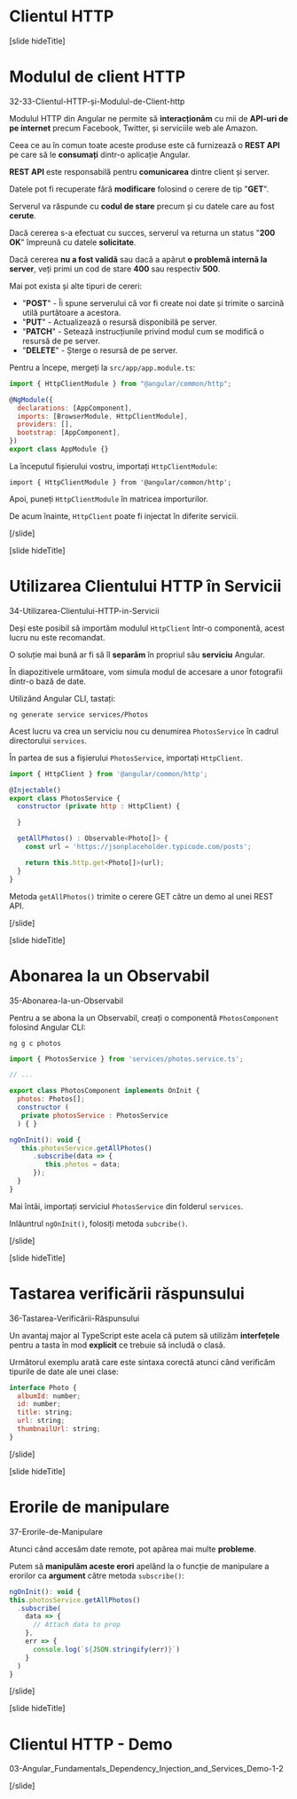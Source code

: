 # Clientul HTTP 

[slide hideTitle]

# Modulul de client HTTP

32-33-Clientul-HTTP-și-Modulul-de-Client-http

Modulul HTTP din Angular ne permite să **interacționăm** cu mii de **API-uri de pe internet** precum Facebook, Twitter, și serviciile web ale Amazon.

Ceea ce au în comun toate aceste produse este că furnizează o **REST API** pe care să le **consumați** dintr-o aplicație Angular.

**REST API** este responsabilă pentru **comunicarea** dintre client și server. 

Datele pot fi recuperate fără **modificare**  folosind o cerere de tip "**GET**". 

Serverul va răspunde cu **codul de stare** precum și cu datele care au fost **cerute**.

Dacă cererea s-a efectuat cu succes, serverul va returna un status  "**200 OK**" împreună cu datele **solicitate**.

Dacă cererea **nu a fost validă** sau dacă a apărut **o problemă internă la server**, veți primi un cod de stare **400** sau respectiv **500**.

Mai pot exista și alte tipuri de cereri:

- "**POST**" - Îi spune serverului că vor fi create noi date și trimite o sarcină utilă purtătoare a acestora.
- "**PUT**" - Actualizează o resursă disponibilă pe server.
- "**PATCH**" - Setează instrucțiunile privind modul cum se modifică o resursă de pe server.
- "**DELETE**" - Șterge o resursă de pe server.
 
Pentru a începe, mergeți la `src/app/app.module.ts`:

```js
import { HttpClientModule } from "@angular/common/http";

@NgModule({
  declarations: [AppComponent],
  imports: [BrowserModule, HttpClientModule],
  providers: [],
  bootstrap: [AppComponent],
})
export class AppModule {}
```

La începutul fișierului vostru, importați `HttpClientModule`:

`import { HttpClientModule } from '@angular/common/http';`

Apoi, puneți `HttpClientModule` în matricea importurilor.

De acum înainte, `HttpClient` poate fi injectat în diferite servicii. 

[/slide]

[slide hideTitle]

# Utilizarea Clientului HTTP în Servicii

34-Utilizarea-Clientului-HTTP-in-Servicii

Deși este posibil să importăm modulul `HttpClient` într-o componentă, acest lucru nu este recomandat.

O soluție mai bună ar fi să îl **separăm**  în propriul său **serviciu** Angular. 

În diapozitivele următoare, vom simula modul de accesare a unor fotografii dintr-o bază de date.

Utilizând Angular CLI, tastați:

`ng generate service services/Photos`

Acest lucru va crea un serviciu nou cu denumirea `PhotosService` în cadrul directorului `services`.

În partea de sus a fișierului `PhotosService`, importați `HttpClient`.

```js
import { HttpClient } from '@angular/common/http';

@Injectable()
export class PhotosService {
  constructor (private http : HttpClient) {

  }

  getAllPhotos() : Observable<Photo[]> {
    const url = 'https://jsonplaceholder.typicode.com/posts';

    return this.http.get<Photo[]>(url);
  }
}
```

Metoda `getAllPhotos()` trimite o cerere GET către un demo al unei REST API.

[/slide]

[slide hideTitle]

# Abonarea la un Observabil

35-Abonarea-la-un-Observabil

Pentru a se abona la un Observabil, creați o componentă `PhotosComponent` folosind Angular CLI:

`ng g c photos`

```js
import { PhotosService } from 'services/photos.service.ts';

// ...

export class PhotosComponent implements OnInit {
  photos: Photos[];   
  constructor (
   private photosService : PhotosService
  ) { }

ngOnInit(): void {
   this.photosService.getAllPhotos()
      .subscribe(data => {
         this.photos = data;
      });
  }
}
```

Mai întâi, importați serviciul `PhotosService` din folderul `services`.

Inlăuntrul `ngOnInit()`, folosiți metoda `subcribe()`.

[/slide]

[slide hideTitle]

# Tastarea verificării răspunsului

36-Tastarea-Verificării-Răspunsului

Un avantaj major al TypeScript este acela că putem să utilizăm **interfețele** pentru a tasta în mod **explicit** ce trebuie să includă o clasă.

Următorul exemplu arată care este sintaxa corectă atunci când verificăm tipurile de date ale unei clase:

```js
interface Photo {
  albumId: number;
  id: number;
  title: string;
  url: string;
  thumbnailUrl: string;
}
```

[/slide]

[slide hideTitle]

# Erorile de manipulare

37-Erorile-de-Manipulare

Atunci când accesăm date remote, pot apărea mai multe **probleme**.

Putem să **manipulăm aceste erori** apelând la o funcție de manipulare a erorilor ca **argument** către metoda `subscribe()`:

```js
ngOnInit(): void {
this.photosService.getAllPhotos()
  .subscribe(
    data => { 
      // Attach data to prop
    },
    err => {
      console.log(`${JSON.stringify(err)}`) 
    }
  )
}
```
[/slide]

[slide hideTitle]

# Clientul HTTP - Demo

03-Angular_Fundamentals_Dependency_Injection_and_Services_Demo-1-2

[/slide]
